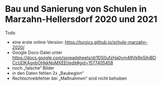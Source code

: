 # Bau und Sanierung von Schulen in Marzahn-Hellersdorf 2020 und 2021

Todo

- eine erste online-Version: https://tursics.github.io/schule-marzahn-2020/
- Google Docs-Datei unter https://docs.google.com/spreadsheets/d/1DS0ufzHa0ym49VkRn5ihjBDCcUDKAgnbOHkkNoMXEEI/edit#gid=1577405458
- noch „falsche“ Bilder
- in den Daten fehlen 2x „Baubeginn“
- Rechtschreibfehler bei „Maßnahmen“ sind nicht behoben
